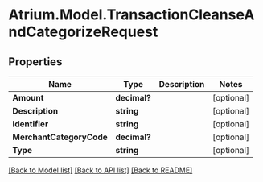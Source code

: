 # Atrium.Model.TransactionCleanseAndCategorizeRequest
## Properties

Name | Type | Description | Notes
------------ | ------------- | ------------- | -------------
**Amount** | **decimal?** |  | [optional] 
**Description** | **string** |  | [optional] 
**Identifier** | **string** |  | [optional] 
**MerchantCategoryCode** | **decimal?** |  | [optional] 
**Type** | **string** |  | [optional] 

[[Back to Model list]](../README.md#documentation-for-models) [[Back to API list]](../README.md#documentation-for-api-endpoints) [[Back to README]](../README.md)

